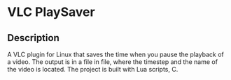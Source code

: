 # VLC PlaySaver
## Description
A VLC plugin for Linux that saves the time when you pause the playback of a video. The output is in a file in file, where the timestep and the name of the video is located. 
The project is built with Lua scripts, C.
